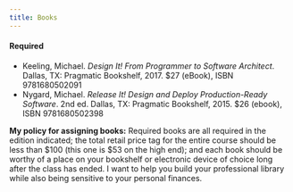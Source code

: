 ```yaml
---
title: Books
---
```


<h4>Required</h4>

- Keeling, Michael. <cite>Design It! From Programmer to Software Architect</cite>. Dallas, TX:
  Pragmatic Bookshelf, 2017. $27 (eBook), ISBN 9781680502091
- Nygard, Michael. <cite>Release It! Design and Deploy Production-Ready Software</cite>.
  2nd ed. Dallas, TX: Pragmatic Bookshelf, 2015. $26 (ebook), ISBN 9781680502398

<aside class="fine-print" markdown="1">
  <b>My policy for assigning books:</b> Required books are all required in the edition indicated;
  the total retail price tag for the entire course should be less than $100 (this one is $53 on the
  high end); and each book should be worthy of a place on your bookshelf or electronic device of
  choice long after the class has ended. I want to help you build your professional library while
  also being sensitive to your personal finances.
</aside>
